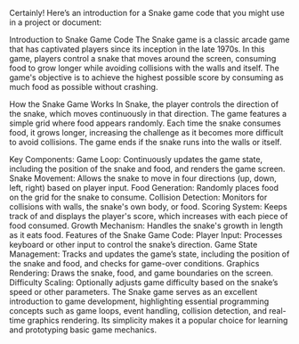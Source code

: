 
Certainly! Here’s an introduction for a Snake game code that you might use in a project or document:

Introduction to Snake Game Code
The Snake game is a classic arcade game that has captivated players since its inception in the late 1970s. In this game, players control a snake that moves around the screen, consuming food to grow longer while avoiding collisions with the walls and itself. The game's objective is to achieve the highest possible score by consuming as much food as possible without crashing.

How the Snake Game Works
In Snake, the player controls the direction of the snake, which moves continuously in that direction. The game features a simple grid where food appears randomly. Each time the snake consumes food, it grows longer, increasing the challenge as it becomes more difficult to avoid collisions. The game ends if the snake runs into the walls or itself.

Key Components:
Game Loop: Continuously updates the game state, including the position of the snake and food, and renders the game screen.
Snake Movement: Allows the snake to move in four directions (up, down, left, right) based on player input.
Food Generation: Randomly places food on the grid for the snake to consume.
Collision Detection: Monitors for collisions with walls, the snake's own body, or food.
Scoring System: Keeps track of and displays the player's score, which increases with each piece of food consumed.
Growth Mechanism: Handles the snake's growth in length as it eats food.
Features of the Snake Game Code:
Player Input: Processes keyboard or other input to control the snake’s direction.
Game State Management: Tracks and updates the game’s state, including the position of the snake and food, and checks for game-over conditions.
Graphics Rendering: Draws the snake, food, and game boundaries on the screen.
Difficulty Scaling: Optionally adjusts game difficulty based on the snake’s speed or other parameters.
The Snake game serves as an excellent introduction to game development, highlighting essential programming concepts such as game loops, event handling, collision detection, and real-time graphics rendering. Its simplicity makes it a popular choice for learning and prototyping basic game mechanics.

